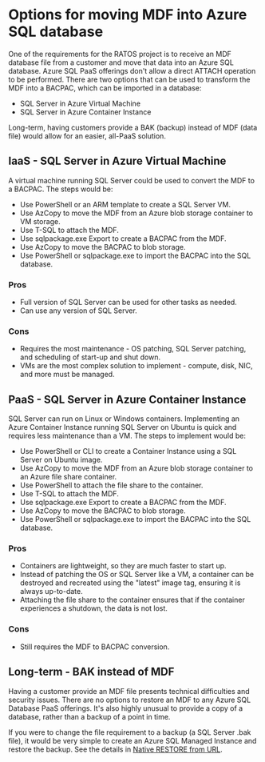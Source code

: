 # Options for moving MDF into Azure SQL database 

One of the requirements for the RATOS project is to receive an MDF database file from a customer and move that data into an Azure SQL database. Azure SQL PaaS offerings don't allow a direct ATTACH operation to be performed. There are two options that can be used to transform the MDF into a BACPAC, which can be imported in a database: 
* SQL Server in Azure Virtual Machine 
* SQL Server in Azure Container Instance 

Long-term, having customers provide a BAK (backup) instead of MDF (data file) would allow for an easier, all-PaaS solution. 

## IaaS - SQL Server in Azure Virtual Machine 
A virtual machine running SQL Server could be used to convert the MDF to a BACPAC. The steps would be: 
* Use PowerShell or an ARM template to create a SQL Server VM. 
* Use AzCopy to move the MDF from an Azure blob storage container to VM storage. 
* Use T-SQL to attach the MDF. 
* Use sqlpackage.exe Export to create a BACPAC from the MDF. 
* Use AzCopy to move the BACPAC to blob storage. 
* Use PowerShell or sqlpackage.exe to import the BACPAC into the SQL database. 

### Pros 
* Full version of SQL Server can be used for other tasks as needed. 
* Can use any version of SQL Server. 

### Cons 
* Requires the most maintenance - OS patching, SQL Server patching, and scheduling of start-up and shut down. 
* VMs are the most complex solution to implement - compute, disk, NIC, and more must be managed. 

## PaaS - SQL Server in Azure Container Instance 
SQL Server can run on Linux or Windows containers. Implementing an Azure Container Instance running SQL Server on Ubuntu is quick and requires less maintenance than a VM. The steps to implement would be: 
* Use PowerShell or CLI to create a Container Instance using a SQL Server on Ubuntu image.  
* Use AzCopy to move the MDF from an Azure blob storage container to an Azure file share container. 
* Use PowerShell to attach the file share to the container. 
* Use T-SQL to attach the MDF. 
* Use sqlpackage.exe Export to create a BACPAC from the MDF. 
* Use AzCopy to move the BACPAC to blob storage. 
* Use PowerShell or sqlpackage.exe to import the BACPAC into the SQL database. 

### Pros  
* Containers are lightweight, so they are much faster to start up. 
* Instead of patching the OS or SQL Server like a VM, a container can be destroyed and recreated using the "latest" image tag, ensuring it is always up-to-date. 
* Attaching the file share to the container ensures that if the container experiences a shutdown, the data is not lost. 

### Cons 
* Still requires the MDF to BACPAC conversion. 

## Long-term - BAK instead of MDF 
Having a customer provide an MDF file presents technical difficulties and security issues. There are no options to restore an MDF to any Azure SQL Database PaaS offerings. It's also highly unusual to provide a copy of a database, rather than a backup of a point in time. 

If you were to change the file requirement to a backup (a SQL Server .bak file), it would be very simple to create an Azure SQL Managed Instance and restore the backup. See the details in [Native RESTORE from URL](https://docs.microsoft.com/en-us/azure/azure-sql/managed-instance/migrate-to-instance-from-sql-server#native-restore-from-url). 